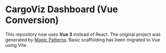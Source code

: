 # CargoViz Dashboard (Vue Conversion)

This repository now uses **Vue 3** instead of React. The original project was generated by [Magic Patterns](https://magicpatterns.com). Basic scaffolding has been migrated to Vue using Vite.
